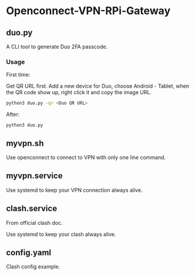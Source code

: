 # Openconnect-VPN-RPi-Gateway

## duo.py

A CLI tool to generate Duo 2FA passcode.

### Usage

First time:

Get QR URL first. Add a new device for Duo, choose Android - Tablet, when the QR code show up, right click it and copy the image URL.

```bash
python3 duo.py -qr <Duo QR URL>
```

After:

```
python3 duo.py
```

## myvpn.sh

Use openconnect to connect to VPN with only one line command.

## myvpn.service

Use systemd to keep your VPN connection always alive.

## clash.service

From official clash doc.

Use systemd to keep your clash always alive.

## config.yaml

Clash config example.